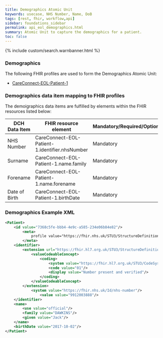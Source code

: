 ```yaml
---
title: Demographics Atomic Unit
keywords: usecase, NHS Number, Name, DoB
tags: [rest, fhir, workflow,api]
sidebar: foundations_sidebar
permalink: api_eol_demographics.html
summary: Atomic Unit to capture the demographics for a patient.
toc: false
---
```

{% include custom/search.warnbanner.html %}

### Demographics ###


The following FHIR profiles are used to form the Demographics Atomic Unit:

- [CareConnect-EOL-Patient-1](https://fhir.nhs.uk/STU3/StructureDefinition/CareConnect-EOL-Patient-1.xml)

### Demographics data item mapping to FHIR profiles ###

The demoigraphics data items are fulfilled by elements within the FHIR resources listed below:

| DCH Data Item                       | FHIR resource element                                                   | Mandatory/Required/Optional |
|-------------------------------------|-------------------------------------------------------------------------|-----------------------------|
| NHS Number        		       | CareConnect-EOL-Patient-1.identifier.nhsNumber           | Mandatory                   |
| Surname				  | CareConnect-EOL-Patient-1.name.family	| Mandatory |
| Forename						  | CareConnect-EOL-Patient-1.name.forename  | Mandatory |
| Date of Birth			  | CareConnect-EOL-Patient-1.birthDate												| Mandatory |


### Demographics Example XML ###

```xml
<Patient>
	<id value="7368c5fe-bbb4-4e9c-a585-234e06b84e82"/>
		<meta>
			profile value="https://fhir.nhs.uk/STU3/StructureDefinition/CareConnect-EOL-Patient-1"/>
		</meta>
	<identifier>
		<extension url="https://fhir.hl7.org.uk/STU3/StructureDefinition/Extension-CareConnect-NHSNumberVerificationStatus-1">
			<valueCodeableConcept>
				<coding>
					<system value="https://fhir.hl7.org.uk/STU3/CodeSystem/CareConnect-NHSNumberVerificationStatus-1"/>
					<code value="01"/>
					<display value="Number present and verified"/>
				</coding>
			</valueCodeableConcept>
		</extension>
			<system value="https://fhir.nhs.uk/Id/nhs-number"/>
				<value value="9912003888"/>
	</identifier>				
	<name>
		<use value="official"/>
		<family value="DAWKINS"/>
		<given value="Jack"/>
	</name>
	<birthDate value="2017-10-02"/>				
</Patient>
```



